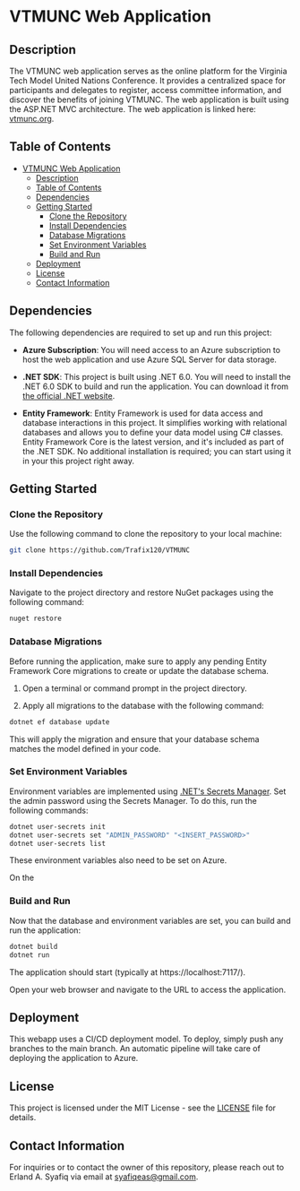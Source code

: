 # VTMUNC Web Application

## Description

The VTMUNC web application serves as the online platform for the Virginia Tech Model United Nations Conference. It provides a centralized space for participants and delegates to register, access committee information, and discover the benefits of joining VTMUNC. The web application is built using the ASP.NET MVC architecture. The web application is linked here: [vtmunc.org](https://vtmunc.org).

## Table of Contents

- [VTMUNC Web Application](#vtmunc-web-application)
  - [Description](#description)
  - [Table of Contents](#table-of-contents)
  - [Dependencies](#dependencies)
  - [Getting Started](#getting-started)
    - [Clone the Repository](#clone-the-repository)
    - [Install Dependencies](#install-dependencies)
    - [Database Migrations](#database-migrations)
    - [Set Environment Variables](#set-environment-variables)
    - [Build and Run](#build-and-run)
  - [Deployment](#deployment)
  - [License](#license)
  - [Contact Information](#contact-information)

## Dependencies

The following dependencies are required to set up and run this project:

- **Azure Subscription**: You will need access to an Azure subscription to host the web application and use Azure SQL Server for data storage.

- **.NET SDK**: This project is built using .NET 6.0. You will need to install the .NET 6.0 SDK to build and run the application. You can download it from [the official .NET website](https://dotnet.microsoft.com/download/dotnet/6.0).

- **Entity Framework**: Entity Framework is used for data access and database interactions in this project. It simplifies working with relational databases and allows you to define your data model using C# classes. Entity Framework Core is the latest version, and it's included as part of the .NET SDK. No additional installation is required; you can start using it in your this project right away.

## Getting Started

### Clone the Repository

Use the following command to clone the repository to your local machine:

```bash
git clone https://github.com/Trafix120/VTMUNC
```

### Install Dependencies

Navigate to the project directory and restore NuGet packages using the following command:

```bash
nuget restore
```

### Database Migrations

Before running the application, make sure to apply any pending Entity Framework Core migrations to create or update the database schema.

1. Open a terminal or command prompt in the project directory.

2. Apply all migrations to the database with the following command:

```bash
dotnet ef database update
```

This will apply the migration and ensure that your database schema matches the model defined in your code.

### Set Environment Variables

Environment variables are implemented using [.NET's Secrets Manager](https://learn.microsoft.com/en-us/aspnet/core/security/app-secrets?view=aspnetcore-7.0&tabs=windows). 
Set the admin password using the Secrets Manager. To do this, run the following commands:

```bash
dotnet user-secrets init
dotnet user-secrets set "ADMIN_PASSWORD" "<INSERT_PASSWORD>"
dotnet user-secrets list
```

These environment variables also need to be set on Azure.

On the 

### Build and Run

Now that the database and environment variables are set, you can build and run the application:

```bash
dotnet build
dotnet run
```

The application should start (typically at https://localhost:7117/).

Open your web browser and navigate to the URL to access the application.

## Deployment

This webapp uses a CI/CD deployment model. To deploy, simply push any branches to the main branch. An automatic pipeline will take care of deploying the application to Azure.

## License

This project is licensed under the MIT License - see the [LICENSE](https://github.com/Trafix120/VTMUNC/blob/main/LICENSE) file for details.

## Contact Information

For inquiries or to contact the owner of this repository, please reach out to Erland A. Syafiq via email at syafiqeas@gmail.com.